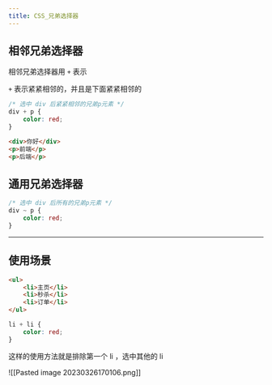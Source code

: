 ```yaml
---
title: CSS_兄弟选择器
---
```

## 相邻兄弟选择器

相邻兄弟选择器用 `+` 表示 

`+` 表示紧紧相邻的，并且是下面紧紧相邻的

```css
/* 选中 div 后紧紧相邻的兄弟p元素 */
div + p {
	color: red;
}
```

```html
<div>你好</div>
<p>前端</p>
<p>后端</p>
```

## 通用兄弟选择器 



```css
/* 选中 div 后所有的兄弟p元素 */
div ~ p {
	color: red;
}
```

---

## 使用场景 

```html
<ul>  
    <li>主页</li>  
    <li>秒杀</li>  
    <li>订单</li>  
</ul>
```


```css
li + li {
	color: red;
}
```

这样的使用方法就是排除第一个 li ，选中其他的 li

![[Pasted image 20230326170106.png]]
